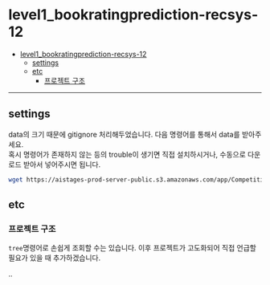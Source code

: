 # level1_bookratingprediction-recsys-12

<!-- @import "[TOC]" {cmd="toc" depthFrom=1 depthTo=6 orderedList=false} -->
<!-- code_chunk_output -->

-   [level1_bookratingprediction-recsys-12](#level1_bookratingprediction-recsys-12)
    -   [settings](#settings)
    -   [etc](#etc)
        -   [프로젝트 구조](#프로젝트-구조)

---

## settings

data의 크기 때문에 gitignore 처리해두었습니다. 다음 명령어를 통해서 data를 받아주세요.  
혹시 명령어가 존재하지 않는 등의 trouble이 생기면 직접 설치하시거나, 수동으로 다운로드 받아서 넣어주시면 됩니다.

```bash
wget https://aistages-prod-server-public.s3.amazonaws.com/app/Competitions/000237/data/data.tar.gz && tar -xf data.tar.gz && rm -rf ./data.tar.gz
```

## etc

### 프로젝트 구조

`tree`명령어로 손쉽게 조회할 수는 있습니다. 이후 프로젝트가 고도화되어 직접 언급할 필요가 있을 때 추가하겠습니다.

..
